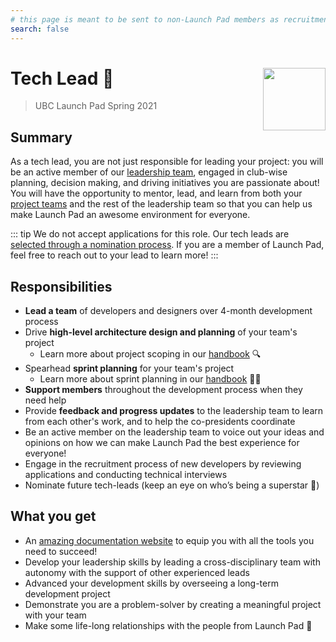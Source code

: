 ```yaml
---
# this page is meant to be sent to non-Launch Pad members as recruitment material - exclude it from search
search: false
---
```


# Tech Lead 🚀 <img align="right" src="https://raw.githubusercontent.com/ubclaunchpad/ubclaunchpad.com/master/src/assets/rocket.png" width="100px">

> UBC Launch Pad Spring 2021

## Summary

As a tech lead, you are not just responsible for leading your project: you will be an active member of our [leadership team](/handbook/manifesto.md#leadership-team), engaged in club-wise planning, decision making, and driving initiatives you are passionate about!
You will have the opportunity to mentor, lead, and learn from both your [project teams](/handbook/manifesto.md#project-teams) and the rest of the leadership team so that you can help us make Launch Pad an awesome environment for everyone.

::: tip We do not accept applications for this role.
Our tech leads are [selected through a nomination process](/handbook/strategy/recurring-processes.md#leads).
If you are a member of Launch Pad, feel free to reach out to your lead to learn more!
:::

## Responsibilities

* **Lead a team** of developers and designers over 4-month development process
* Drive **high-level architecture design and planning** of your team's project
  * Learn more about project scoping in our [handbook](/handbook/project-management/scope.md) 🔍
* Spearhead **sprint planning** for your team's project
  * Learn more about sprint planning in our [handbook](/handbook/project-management/sprints.md) 🚴🏼
* **Support members** throughout the development process when they need help
* Provide **feedback and progress updates** to the leadership team to learn from each other's work, and to help the co-presidents coordinate
* Be an active member on the leadership team to voice out your ideas and opinions on how we can make Launch Pad the best experience for everyone!
* Engage in the recruitment process of new developers by reviewing applications and conducting technical interviews
* Nominate future tech-leads (keep an eye on who’s being a superstar 👀)

## What you get

* An [amazing documentation website](https://docs.ubclaunchpad.com) to equip you with all the tools you need to succeed!
* Develop your leadership skills by leading a cross-disciplinary team with autonomy with the support of other experienced leads
* Advanced your development skills by overseeing a long-term development project
* Demonstrate you are a problem-solver by creating a meaningful project with your team
* Make some life-long relationships with the people from Launch Pad 💫
